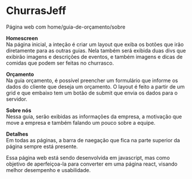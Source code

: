 # ChurrasJeff
Página web com home/guia-de-orçamento/sobre

**Homescreen**<br>
Na página inicial, a inteção é criar um layout que exiba os botões que irão diretamente para as outras guias.
Nela também será exibida duas divs que exibirão imagens e descrições de eventos, e também imagens e dicas de comidas que podem ser feitas no churrasco.

**Orçamento**<br>
Na guia orçamento, é possível preencher um formulário que informe os dados do cliente que deseja um orçamento. O layout é feito a partir de um grid e que embaixo tem um
botão de submit que envia os dados para o servidor.

**Sobre nós**<br>
Nessa guia, serão exibidas as informações da empresa, a motivação que move a empresa e também falando um pouco sobre a equipe.

**Detalhes**<br>
Em todas as páginas, a barra de naegação que fica na parte superior da página sempre está presente.

Essa página web está sendo desenvolvida em javascript, mas como objetivo de aperfeiçoa-la para converter em uma página react, visando melhor desempenho e usabilidade.
